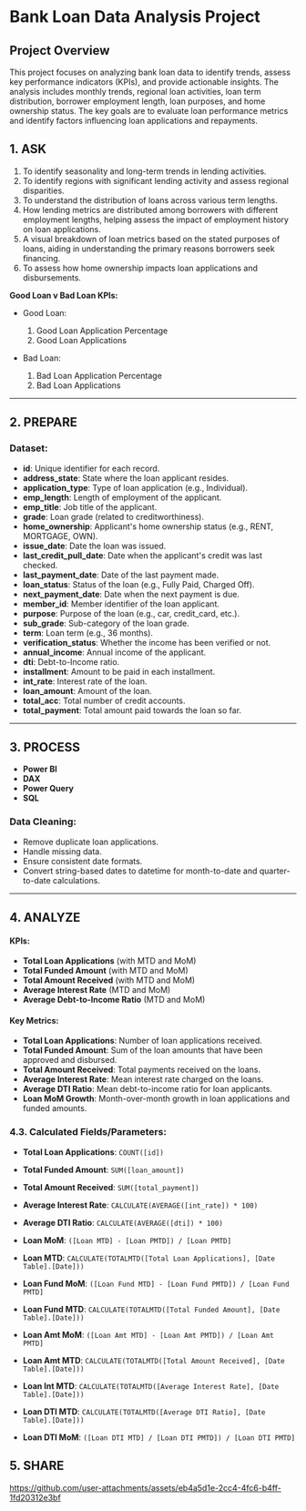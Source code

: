 # Bank Loan Data Analysis Project
## Project Overview
This project focuses on analyzing bank loan data to identify trends, assess key performance indicators (KPIs), and provide actionable insights. The analysis includes monthly trends, regional loan activities, loan term distribution, borrower employment length, loan purposes, and home ownership status. The key goals are to evaluate loan performance metrics and identify factors influencing loan applications and repayments.

## 1. ASK
1. To identify seasonality and long-term trends in lending activities.
2. To identify regions with significant lending activity and assess regional disparities.
3. To understand the distribution of loans across various term lengths.
4. How lending metrics are distributed among borrowers with different employment lengths, helping assess the impact of employment history on loan applications.
5. A visual breakdown of loan metrics based on the stated purposes of loans, aiding in understanding the primary reasons borrowers seek financing.
6. To assess how home ownership impacts loan applications and disbursements.

 **Good Loan v Bad Loan KPIs:**

- Good Loan:
  1. Good Loan Application Percentage
  2. Good Loan Applications

- Bad Loan:
  1. Bad Loan Application Percentage
  2. Bad Loan Applications

---

## 2. PREPARE
### Dataset:
- **id**: Unique identifier for each record.
- **address_state**: State where the loan applicant resides.
- **application_type**: Type of loan application (e.g., Individual).
- **emp_length**: Length of employment of the applicant.
- **emp_title**: Job title of the applicant.
- **grade**: Loan grade (related to creditworthiness).
- **home_ownership**: Applicant's home ownership status (e.g., RENT, MORTGAGE, OWN).
- **issue_date**: Date the loan was issued.
- **last_credit_pull_date**: Date when the applicant's credit was last checked.
- **last_payment_date**: Date of the last payment made.
- **loan_status**: Status of the loan (e.g., Fully Paid, Charged Off).
- **next_payment_date**: Date when the next payment is due.
- **member_id**: Member identifier of the loan applicant.
- **purpose**: Purpose of the loan (e.g., car, credit_card, etc.).
- **sub_grade**: Sub-category of the loan grade.
- **term**: Loan term (e.g., 36 months).
- **verification_status**: Whether the income has been verified or not.
- **annual_income**: Annual income of the applicant.
- **dti**: Debt-to-Income ratio.
- **installment**: Amount to be paid in each installment.
- **int_rate**: Interest rate of the loan.
- **loan_amount**: Amount of the loan.
- **total_acc**: Total number of credit accounts.
- **total_payment**: Total amount paid towards the loan so far.

---

## 3. PROCESS
- **Power BI**
- **DAX**
- **Power Query**
- **SQL**

### Data Cleaning:
- Remove duplicate loan applications.
- Handle missing data.
- Ensure consistent date formats.
- Convert string-based dates to datetime for month-to-date and quarter-to-date calculations.

---

## 4. ANALYZE
#### KPIs:
- **Total Loan Applications** (with MTD and MoM)
- **Total Funded Amount** (with MTD and MoM)
- **Total Amount Received** (with MTD and MoM)
- **Average Interest Rate** (MTD and MoM)
- **Average Debt-to-Income Ratio** (MTD and MoM)

#### Key Metrics:
- **Total Loan Applications**: Number of loan applications received.
- **Total Funded Amount**: Sum of the loan amounts that have been approved and disbursed.
- **Total Amount Received**: Total payments received on the loans.
- **Average Interest Rate**: Mean interest rate charged on the loans.
- **Average DTI Ratio**: Mean debt-to-income ratio for loan applicants.
- **Loan MoM Growth**: Month-over-month growth in loan applications and funded amounts.

### 4.3. Calculated Fields/Parameters:

- **Total Loan Applications**: `COUNT([id])`
- **Total Funded Amount**: `SUM([loan_amount])`
- **Total Amount Received**: `SUM([total_payment])`
- **Average Interest Rate**: `CALCULATE(AVERAGE([int_rate]) * 100)`
- **Average DTI Ratio**: `CALCULATE(AVERAGE([dti]) * 100)`

- **Loan MoM**: `([Loan MTD] - [Loan PMTD]) / [Loan PMTD]`
- **Loan MTD**: `CALCULATE(TOTALMTD([Total Loan Applications], [Date Table].[Date]))`
- **Loan Fund MoM**: `([Loan Fund MTD] - [Loan Fund PMTD]) / [Loan Fund PMTD]`
- **Loan Fund MTD**: `CALCULATE(TOTALMTD([Total Funded Amount], [Date Table].[Date]))`
- **Loan Amt MoM**: `([Loan Amt MTD] - [Loan Amt PMTD]) / [Loan Amt PMTD]`
- **Loan Amt MTD**: `CALCULATE(TOTALMTD([Total Amount Received], [Date Table].[Date]))`

- **Loan Int MTD**: `CALCULATE(TOTALMTD([Average Interest Rate], [Date Table].[Date]))`
- **Loan DTI MTD**: `CALCULATE(TOTALMTD([Average DTI Ratio], [Date Table].[Date]))`
- **Loan DTI MoM**: `([Loan DTI MTD] / [Loan DTI PMTD]) / [Loan DTI PMTD]`

## 5. SHARE

https://github.com/user-attachments/assets/eb4a5d1e-2cc4-4fc6-b4ff-1fd20312e3bf




